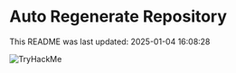 # Auto Regenerate Repository

This README was last updated: 2025-01-04 16:08:28

 ![TryHackMe](https://tryhackme.com/badge/533634)